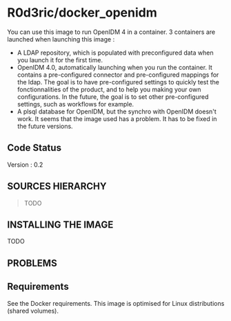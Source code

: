 # R0d3ric/docker\_openidm

You can use this image to run OpenIDM 4 in a container.
3 containers are launched when launching this image :
 * A LDAP repository, which is populated with preconfigured data when you launch it for the first time.
 * OpenIDM 4.0, automatically launching when you run the container. It contains a pre-configured connector and pre-configured mappings for the ldap. The goal is to have pre-configured settings to quickly test the fonctionnalities of the product, and to help you making your own configurations. In the future, the goal is to set other pre-configured settings, such as workflows for example.
 * A plsql database for OpenIDM, but the synchro with OpenIDM doesn't work. It seems that the image used has a problem. It has to be fixed in the future versions.

## Code Status

Version : 0.2

## SOURCES HIERARCHY

> TODO

## INSTALLING THE IMAGE

TODO

## PROBLEMS

## Requirements

See the Docker requirements. This image is optimised for Linux distributions (shared volumes).

